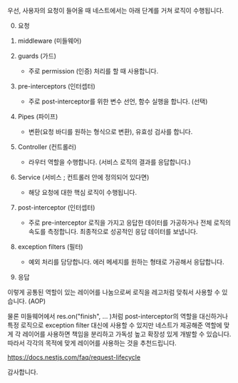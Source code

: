 우선, 사용자의 요청이 들어올 때 네스트에서는 아래 단계를 거쳐 로직이 수행됩니다.

0. 요청

1. middleware (미들웨어)

2. guards (가드)

    - 주로 permission (인증) 처리를 할 때 사용합니다.

3. pre-interceptors (인터셉터)

    - 주로 post-interceptor를 위한 변수 선언, 함수 실행을 합니다. (선택)

4. Pipes (파이프)

    - 변환(요청 바디를 원하는 형식으로 변환), 유효성 검사를 합니다.

5. Controller (컨트롤러)

    - 라우터 역할을 수행합니다. (서비스 로직의 결과를 응답합니다.)

6. Service (서비스 ; 컨트롤러 안에 정의되어 있다면)

    - 해당 요청에 대한 핵심 로직이 수행됩니다.

7. post-interceptor (인터셉터)

    - 주로 pre-interceptor 로직을 가지고 응답한 데이터를 가공하거나 전체 로직의 속도를 측정합니다. 최종적으로 성공적인 응답 데이터를 보냅니다.

8. exception filters (필터)

    - 예외 처리를 담당합니다. 에러 메세지를 원하는 형태로 가공해서 응답합니다.

9. 응답

이렇게 공통된 역할이 있는 레이어를 나눔으로써 로직을 레고처럼 맞춰서 사용할 수 있습니다. (AOP)

물론 미들웨어에서 res.on("finish", ... )처럼 post-interceptor의 역할을 대신하거나 특정 로직으로 exception filter 대신에 사용할 수 있지만 네스트가 제공해준 역할에 맞게 각 레이어를 사용하면 책임을 분리하고 가독성 높고 확장성 있게 개발할 수 있습니다. 따라서 각각의 목적에 맞게 레이어를 사용하는 것을 추천드립니다.

https://docs.nestjs.com/faq/request-lifecycle

감사합니다.
